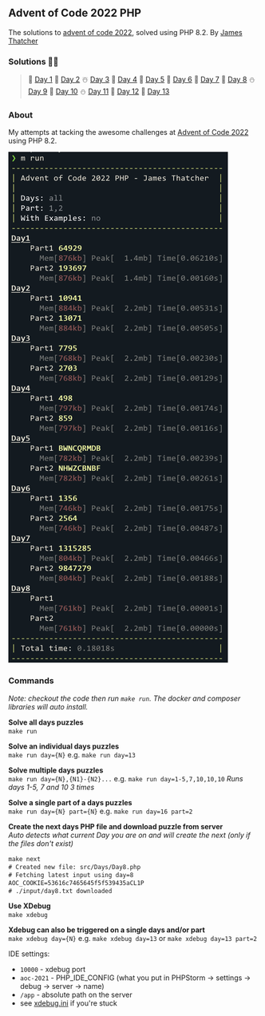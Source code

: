 ## Advent of Code 2022 PHP
The solutions to [advent of code 2022](https://adventofcode.com/2022), solved using PHP 8.2. By [James Thatcher](http://github.com/jthatch)

### Solutions 🥳🎉
> 🎄 [Day 1](/src/Days/Day1.php) 🎅 [Day 2](/src/Days/Day2.php) ☃️ [Day 3](/src/Days/Day3.php) 
> 🦌 [Day 4](/src/Days/Day4.php) 🍪 [Day 5](/src/Days/Day5.php) 🥛 [Day 6](/src/Days/Day6.php) 
> 🧦 [Day 7](/src/Days/Day7.php) 🎁 [Day 8](/src/Days/Day8.php) ⛄ [Day 9](/src/Days/Day9.php)
> 🛐 [Day 10](/src/Days/Day10.php) ⛄ [Day 11](/src/Days/Day11.php) 🧝 [Day 12](/src/Days/Day12.php)
> 🎄 [Day 13](/src/Days/Day13.php) 
<!-- 🧗‍♂️ [Day 13](/src/Days/Day13.php) 🧗‍♀️ [Day 14](/src/Days/Day14.php) 🧗‍♂️ [Day 15](/src/Days/Day15.php)
> 🧗‍♀️ [Day 16](/src/Days/Day16.php) 🧗‍♂️ [Day 17](/src/Days/Day17.php) 🧗‍♀️ [Day 18](/src/Days/Day18.php)
> 🧗‍♂️ [Day 19](/src/Days/Day19.php) 🧗‍♀️ [Day 20](/src/Days/Day20.php) 🧗‍♂️ [Day 21](/src/Days/Day21.php)
> 🧗‍♀️ [Day 22](/src/Days/Day22.php) 🧗‍♂️ [Day 23](/src/Days/Day23.php) 🧗‍♀️ [Day 24](/src/Days/Day24.php)
> 🧗‍♂️ [Day 25](/src/Days/Day25.php) -->
### About
My attempts at tacking the awesome challenges at [Advent of Code 2022](https://adventofcode.com/2022/day/1) using PHP 8.2.


![day runner in action](/aoc-2022-jt.png "AOC 2022 PHP by James Thatcher")

### Commands
_Note: checkout the code then run `make run`. The docker and composer libraries will auto install._

**Solve all days puzzles**  
`make run`

**Solve an individual days puzzles**  
`make run day={N}` e.g. `make run day=13`

**Solve multiple days puzzles**  
`make run day={N},{N1}-{N2}...` e.g. `make run day=1-5,7,10,10,10` _Runs days 1-5, 7 and 10 3 times_

**Solve a single part of a days puzzles**  
`make run day={N} part={N}` e.g. `make run day=16 part=2`

**Create the next days PHP file and download puzzle from server**  
_Auto detects what current Day you are on and will create the next (only if the files don't exist)_
```shell
make next
# Created new file: src/Days/Day8.php
# Fetching latest input using day=8 AOC_COOKIE=53616c7465645f5f539435aCL1P
# ./input/day8.txt downloaded
```

**Use XDebug**  
`make xdebug`

**Xdebug can also be triggered on a single days and/or part**  
`make xdebug day={N}` e.g. `make xdebug day=13` or `make xdebug day=13 part=2`

IDE settings:
- `10000` - xdebug port
- `aoc-2021` - PHP_IDE_CONFIG (what you put in PHPStorm -> settings -> debug -> server -> name)
- `/app` - absolute path on the server
- see [xdebug.ini](/xdebug.ini) if you're stuck
